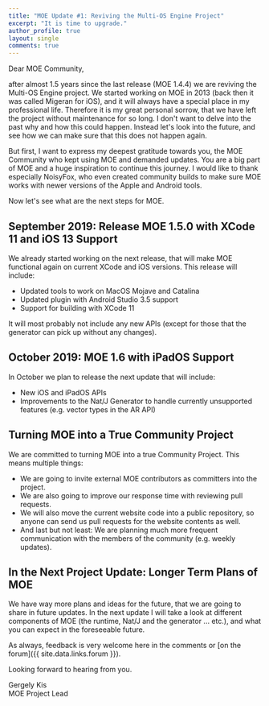 ```yaml
---
title: "MOE Update #1: Reviving the Multi-OS Engine Project"
excerpt: "It is time to upgrade."
author_profile: true
layout: single
comments: true
---
```


Dear MOE Community,

after almost 1.5 years since the last release (MOE 1.4.4) we are reviving the Multi-OS Engine project. We started working on MOE in 2013 (back then it was called Migeran for iOS), and it will always have a special place in my professional life. Therefore it is my great personal sorrow, that we have left the project without maintenance for so long. I don't want to delve into the past why and how this could happen. Instead let's look into the future, and see how we can make sure that this does not happen again.

But first, I want to express my deepest gratitude towards you, the MOE Community who kept using MOE and demanded updates. You are a big part of MOE and a huge inspiration to continue this journey. I would like to thank especially NoisyFox, who even created community builds to make sure MOE works with newer versions of the Apple and Android tools.

Now let's see what are the next steps for MOE.

## September 2019: Release MOE 1.5.0 with XCode 11 and iOS 13 Support

We already started working on the next release, that will make MOE functional again on current XCode and iOS versions. This release will include:

 * Updated tools to work on MacOS Mojave and Catalina
 * Updated plugin with Android Studio 3.5 support
 * Support for building with XCode 11

It will most probably not include any new APIs (except for those that the generator can pick up without any changes).

## October 2019: MOE 1.6 with iPadOS Support

In October we plan to release the next update that will include:

 * New iOS and iPadOS APIs
 * Improvements to the Nat/J Generator to handle currently unsupported features (e.g. vector types in the AR API)

## Turning MOE into a True Community Project

We are committed to turning MOE into a true Community Project. This means multiple things:

 * We are going to invite external MOE contributors as committers into the project.
 * We are also going to improve our response time with reviewing pull requests.
 * We will also move the current website code into a public repository, so anyone can send us pull requests for the website contents as well.
 * And last but not least: We are planning much more frequent communication with the members of the community (e.g. weekly updates). 

## In the Next Project Update: Longer Term Plans of MOE

We have way more plans and ideas for the future, that we are going to share in future updates. In the next update I will take a look at different components of MOE (the runtime, Nat/J and the generator ... etc.), and what you can expect in the foreseeable future.

As always, feedback is very welcome here in the comments or [on the forum]({{ site.data.links.forum }}).

Looking forward to hearing from you.

Gergely Kis<br>
MOE Project Lead

